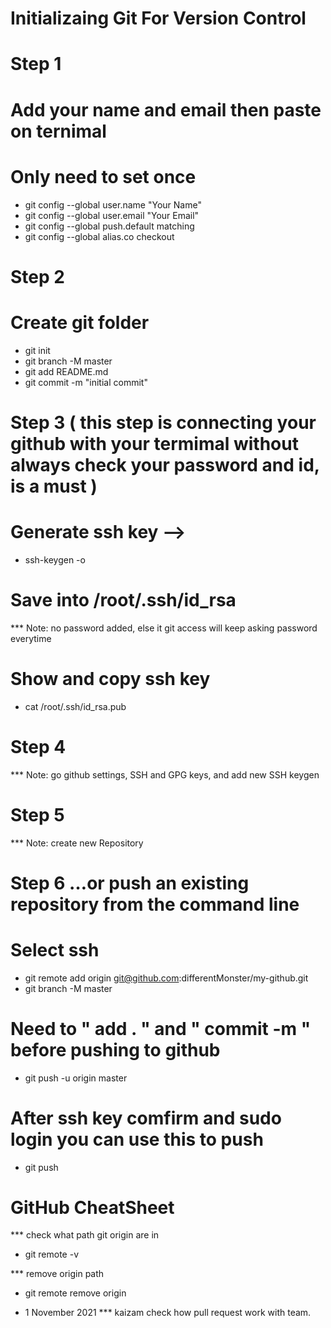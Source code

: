 # Initializaing Git For Version Control

# Step 1
# Add your name and email then paste on ternimal
# Only need to set once
* git config --global user.name "Your Name"
* git config --global user.email "Your Email"
* git config --global push.default matching
* git config --global alias.co checkout

# Step 2
# Create git folder
* git init
* git branch -M master
* git add README.md
* git commit -m "initial commit"

# Step 3 ( this step is connecting your github with your termimal without always check your password and id, is a must )
# Generate ssh key -->
* ssh-keygen -o
# Save into /root/.ssh/id_rsa
*** Note: no password added, else it git access will keep asking password everytime
# Show and copy ssh key
* cat /root/.ssh/id_rsa.pub

# Step 4
*** Note: go github settings, SSH and GPG keys, and add new SSH keygen

# Step 5
*** Note: create new Repository

# Step 6 …or push an existing repository from the command line
# Select ssh
* git remote add origin git@github.com:differentMonster/my-github.git
* git branch -M master
# Need to " add . "  and " commit -m " before pushing to github
* git push -u origin master
# After ssh key comfirm and sudo login you can use this to push
* git push


# GitHub CheatSheet
*** check what path git origin are in
* git remote -v

*** remove origin path
* git remote remove origin

- 1 November 2021
*** kaizam check how pull request work with team.
